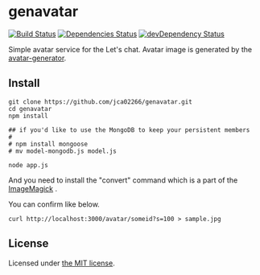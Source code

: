 # genavatar

[![Build Status](https://travis-ci.org/jca02266/genavatar.svg)](https://travis-ci.org/jca02266/genavatar)
[![Dependencies Status](https://david-dm.org/jca02266/genavatar.svg)](https://david-dm.org/jca02266/genavatar)
[![devDependency Status](https://david-dm.org/jca02266/genavatar/dev-status.svg)](https://david-dm.org/jca02266/genavatar#info=devDependencies)

Simple avatar service for the Let's chat.
Avatar image is generated by the [avatar-generator](https://github.com/arusanov/avatar-generator).

## Install

```
git clone https://github.com/jca02266/genavatar.git
cd genavatar
npm install

## if you'd like to use the MongoDB to keep your persistent members
#
# npm install mongoose
# mv model-mongodb.js model.js

node app.js
```

And you need to install the "convert" command which is a part of the [ImageMagick](http://www.imagemagick.org/) .

You can confirm like below.

```
curl http://localhost:3000/avatar/someid?s=100 > sample.jpg
```

## License

Licensed under [the MIT license][license].

[license]: https://github.com/jca02266/genavatar/blob/master/LICENSE
